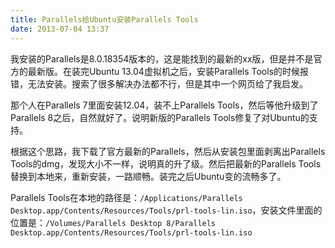 ```yaml
---
title: Parallels给Ubuntu安装Parallels Tools
date: 2013-07-04 13:37
---
```

我安装的Parallels是8.0.18354版本的，这是能找到的最新的xx版，但是并不是官方的最新版。在装完Ubuntu 13.04虚拟机之后，安装Parallels Tools的时候报错，无法安装。搜索了很多解决办法都不行，但是其中一个网页给了我启发。

那个人在Parallels 7里面安装12.04，装不上Parallels Tools，然后等他升级到了Parallels 8之后，自然就好了。说明新版的Parallels Tools修复了对Ubuntu的支持。

根据这个思路，我下载了官方最新的Parallels，然后从安装包里面剥离出Parallels Tools的dmg，发现大小不一样，说明真的升了级。然后把最新的Parallels Tools替换到本地来，重新安装，一路顺畅。装完之后Ubuntu变的流畅多了。

Parallels Tools在本地的路径是：`/Applications/Parallels Desktop.app/Contents/Resources/Tools/prl-tools-lin.iso`，安装文件里面的位置是：`/Volumes/Parallels Desktop 8/Parallels Desktop.app/Contents/Resources/Tools/prl-tools-lin.iso`